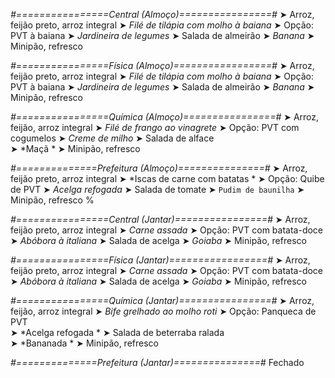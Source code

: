 
*#================Central (Almoço)================#*
➤ Arroz, feijão preto, arroz integral
➤ *Filé de tilápia com molho à baiana*
➤ Opção: PVT à baiana
➤ *Jardineira de legumes*
➤ Salada de almeirão
➤ *Banana*
➤ Minipão, refresco

*#================Física (Almoço)=================#*
➤ Arroz, feijão preto, arroz integral
➤ *Filé de tilápia com molho à baiana*
➤ Opção: PVT à baiana
➤ *Jardineira de legumes*
➤ Salada de almeirão
➤ *Banana*
➤ Minipão, refresco

*#================Química (Almoço)================#*
➤ Arroz, feijão, arroz integral
➤ *Filé de frango ao vinagrete*
➤ Opção: PVT com cogumelos
➤ *Creme de milho*
➤ Salada de alface   
➤ *Maçã  *
➤ Minipão, refresco

*#==============Prefeitura (Almoço)===============#*
➤ Arroz, feijão preto, arroz integral 
➤ *Iscas de carne com batatas *
➤ Opção: Quibe de PVT
➤ *Acelga refogada*
➤ Salada de tomate
➤ `Pudim de baunilha`
➤ Minipão, refresco
%

*#================Central (Jantar)================#*
➤ Arroz, feijão preto, arroz integral
➤ *Carne assada*
➤ Opção: PVT com batata-doce
➤ *Abóbora à italiana*
➤ Salada de acelga
➤ *Goiaba*
➤ Minipão, refresco

*#================Física (Jantar)=================#*
➤ Arroz, feijão preto, arroz integral
➤ *Carne assada*
➤ Opção: PVT com batata-doce
➤ *Abóbora à italiana*
➤ Salada de acelga
➤ *Goiaba*
➤ Minipão, refresco

*#================Química (Jantar)================#*
➤ Arroz, feijão, arroz integral
➤ *Bife grelhado ao molho roti*
➤ Opção: Panqueca de PVT  
➤ *Acelga refogada *
➤ Salada de beterraba ralada   
➤ *Bananada *
➤ Minipão, refresco

*#==============Prefeitura (Jantar)===============#*
Fechado
